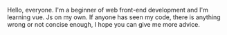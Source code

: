 Hello, everyone.
I'm a beginner of web front-end development and I'm learning vue. Js on my own. If anyone has seen my code, there is anything wrong or not concise enough, I hope you can give me more advice.
